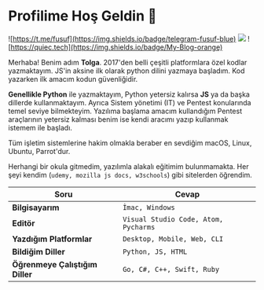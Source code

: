 # Profilime Hoş Geldin 👋
![https://t.me/fusuf](https://img.shields.io/badge/telegram-fusuf-blue) ![](https://img.shields.io/badge/main-php-blue) ![https://quiec.tech](https://img.shields.io/badge/My-Blog-orange)

Merhaba! Benim adım **Tolga**. 2017'den belli çeşitli platformlara özel kodlar yazmaktayım. JS'in aksine ilk olarak python dilini yazmaya başladım. Kod yazarken ilk amacım kodun güvenliğidir.

**Genellikle Python** ile yazmaktayım, Python yetersiz kalırsa **JS** ya da başka dillerde kullanmaktayım.
Ayrıca Sistem yönetimi (IT) ve Pentest konularında temel seviye bilmekteyim. Yazılıma başlama amacım kullandığım Pentest araçlarının yetersiz kalması benim ise kendi aracımı yazıp kullanmak istemem ile başladı.

Tüm işletim sistemlerine hakim olmakla beraber en sevdiğim macOS, Linux, Ubuntu, Parrot'dur.

Herhangi bir okula gitmedim, yazılımla alakalı eğitimim bulunmamakta. Her şeyi kendim (`udemy, mozilla js docs, w3schools`) gibi sitelerden öğrendim.

Soru | Cevap
--- | --- 
**Bilgisayarım**  | `İmac, Windows`
**Editör**  |  `Visual Studio Code, Atom, Pycharms`
**Yazdığım Platformlar** | `Desktop, Mobile, Web, CLI`
**Bildiğim Diller**  | `Python, JS, HTML`
**Öğrenmeye Çalıştığım Diller** | `Go, C#, C++, Swift, Ruby`
